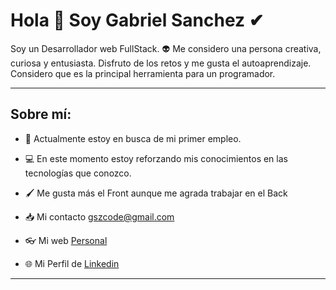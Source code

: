 # Hola 👋 Soy Gabriel Sanchez ✔

Soy un Desarrollador web FullStack. 👽 Me considero una persona creativa, curiosa y entusiasta. Disfruto de los retos y me gusta el autoaprendizaje. Considero que es la principal herramienta para un programador.

---

## Sobre mí:

- 📣 Actualmente estoy en busca de mi primer empleo.

- 💻 En este momento estoy reforzando mis conocimientos en las tecnologías que conozco.

- 🖌 Me gusta más el Front aunque me agrada trabajar en el Back

- 📥 Mi contacto gszcode@gmail.com

- 👓 Mi web [Personal](https://gszcode.github.io/portafolio "Portafolio")

- 🌐 Mi Perfil de [Linkedin](https://www.linkedin.com/in/gabriel-sanchez-0591a723a/ "Gabriel Sanchez - Linkedin")

---

